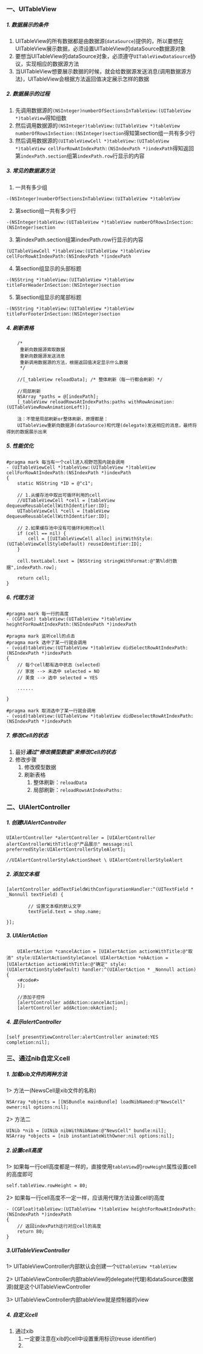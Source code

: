 

###  一、UITableView 

##### 1. 数据展示的条件

1. UITableView的所有数据都是由数据源(`dataSource`)提供的，所以要想在UITableView展示数据，必须设置UITableView的dataSource数据源对象
2. 要想当UITableView的dataSource对象，必须遵守`UITableViewDataSource`协议，实现相应的数据源方法
3. 当UITableView想要展示数据的时候，就会给数据源发送消息(调用数据源方法)，UITableView会根据方法返回值决定展示怎样的数据

##### 2. 数据展示的过程

1. 先调用数据源的`(NSInteger)numberOfSectionsInTableView:(UITableView *)tableView`得知组数
2. 然后调用数据源的`(NSInteger)tableView:(UITableView *)tableView numberOfRowsInSection:(NSInteger)section`得知第section组一共有多少行
3. 然后调用数据源的`(UITableViewCell *)tableView:(UITableView *)tableView cellForRowAtIndexPath:(NSIndexPath *)indexPath`得知返回第`indexPath.section`组第`indexPath.row`行显示的内容



##### 3. 常见的数据源方法

1. 一共有多少组

`-(NSInteger)numberOfSectionsInTableView:(UITableView *)tableView`

2. 第section组一共有多少行

`-(NSInteger)tableView:(UITableView *)tableView numberOfRowsInSection:(NSInteger)section`

3. 第indexPath.section组第indexPath.row行显示的内容

`(UITableViewCell *)tableView:(UITableView *)tableView cellForRowAtIndexPath:(NSIndexPath *)indexPath`

4. 第section组显示的头部标题

`-(NSString *)tableView:(UITableView *)tableView titleForHeaderInSection:(NSInteger)section`

5. 第section组显示的尾部标题

`-(NSString *)tableView:(UITableView *)tableView titleForFooterInSection:(NSInteger)section`

##### 4. 刷新表格

```
    /*
     重新向数据源索取数据  
     重新向数据源发送消息
     重新调用数据源的方法，根据返回值决定显示什么数据
     */

	//[_tableView reloadData]; /* 整体刷新（每一行都会刷新）*/
        
    //局部刷新
    NSArray *paths = @[indexPath];
    [_tableView reloadRowsAtIndexPaths:paths withRowAnimation:(UITableViewRowAnimationLeft)];

	注：不管是局部刷新or整体刷新，原理都是：
	UITableView重新向数据源(dataSource)和代理(delegate)发送相应的消息，最终将得到的数据展示出来
```

##### 5. 性能优化

```
#pragma mark 每当有一个cell进入视野范围内就会调用
- (UITableViewCell *)tableView:(UITableView *)tableView cellForRowAtIndexPath:(NSIndexPath *)indexPath
{
    static NSString *ID = @"c1";
    
    // 1.从缓存池中取出可循环利用的cell
    //UITableViewCell *cell = [tableView dequeueReusableCellWithIdentifier:ID];
    UITableViewCell *cell = [tableView dequeueReusableCellWithIdentifier:ID];
    
    // 2.如果缓存池中没有可循环利用的cell
    if (cell == nil) {
        cell = [[UITableViewCell alloc] initWithStyle:(UITableViewCellStyleDefault) reuseIdentifier:ID];
    }
    
    cell.textLabel.text = [NSString stringWithFormat:@"第%ld行数据",indexPath.row];
    
    return cell;
}
```

##### 6. 代理方法

```
#pragma mark 每一行的高度
- (CGFloat) tableView:(UITableView *)tableView heightForRowAtIndexPath:(NSIndexPath *)indexPath

#pragma mark 监听cell的点击
#pragma mark 选中了某一行就会调用
- (void)tableView:(UITableView *)tableView didSelectRowAtIndexPath:(NSIndexPath *)indexPath
{
    // 每个cell都有选中状态（selected）
    // 家居 --> 未选中 selected = NO
    // 美食 --> 选中 selected = YES
    
    ......
    
}

#pragma mark 取消选中了某一行就会调用
- (void)tableView:(UITableView *)tableView didDeselectRowAtIndexPath:(NSIndexPath *)indexPath
```

##### 7. 修改Cell的状态

1. 最好***通过"修改模型数据"来修改Cell的状态***
2. 修改步骤
   1. 修改模型数据
   2. 刷新表格
      1. 整体刷新：`reloadData`
      2. 局部刷新：`reloadRowsAtIndexPaths:`



### 二、UIAlertController

##### 1. 创建UIAlertController

```
UIAlertController *alertController = [UIAlertController alertControllerWithTitle:@"产品展示" message:nil preferredStyle:UIAlertControllerStyleAlert];

//UIAlertControllerStyleActionSheet \ UIAlertControllerStyleAlert
```

##### 2. 添加文本框

```
[alertController addTextFieldWithConfigurationHandler:^(UITextField * _Nonnull textField) {

        // 设置文本框的默认文字
        textField.text = shop.name;

}];
```



##### 3. UIAlertAction

```
	UIAlertAction *cancelAction = [UIAlertAction actionWithTitle:@"取消" style:UIAlertActionStyleCancel UIAlertAction *okAction = [UIAlertAction actionWithTitle:@"确定" style:(UIAlertActionStyleDefault) handler:^(UIAlertAction * _Nonnull action) {
	<#code#>
    }];
    
    //添加子控件
    [alertController addAction:cancelAction];
    [alertController addAction:okAction];
```



##### 4. 显示alertController

```
[self presentViewController:alertController animated:YES completion:nil];
```



### 三、通过nib自定义cell

##### 1. 加载xib文件的两种方法

1> 方法一(NewsCell是xib文件的名称)

```
NSArray *objects = [[NSBundle mainBundle] loadNibNamed:@"NewsCell" owner:nil options:nil];
```

2> 方法二

```
UINib *nib = [UINib nibWithNibName:@"NewsCell" bundle:nil];
NSArray *objects = [nib instantiateWithOwner:nil options:nil];  
```



##### 2.设置cell高度

1> 如果每一行cell高度都是一样的，直接使用`tableView`的`rowHeight`属性设置cell的高度即可

```
self.tableView.rowHeight = 80;
```

2>  如果每一行cell高度不一定一样，应该用代理方法设置cell的高度

```
- (CGFloat)tableView:(UITableView *)tableView heightForRowAtIndexPath:(NSIndexPath *)indexPath
{
	// 返回indexPath这行对应cell的高度
    return 80;
}
```



##### 3.UITableViewController

1> UITableViewController内部默认会创建一个`UITableView *tableView`

2> UITableViewController内部tableView的delegate(代理)和dataSource(数据源)就是这个UITableViewController

3> UITableViewController内部tableView就是控制器的view



##### 4. 自定义cell

1. 通过xib
   1. 一定要注意在xib的cell中设置重用标识(reuse identifier)
   2. ​